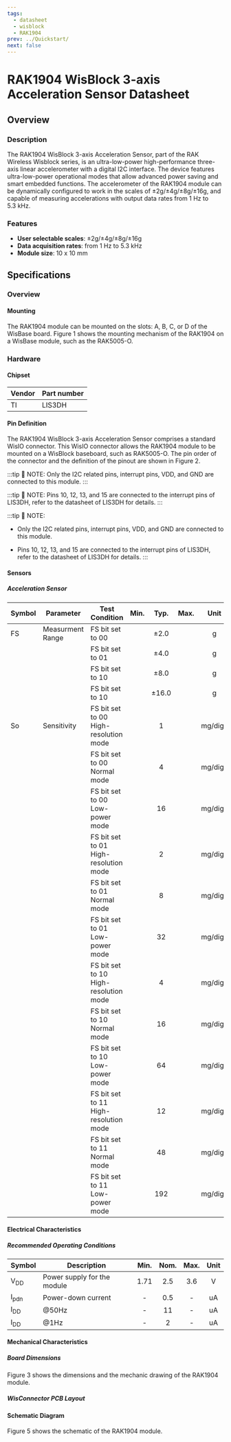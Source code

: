 ```yaml
---
tags:
  - datasheet
  - wisblock
  - RAK1904
prev: ../Quickstart/
next: false
---
```


# RAK1904 WisBlock 3-axis Acceleration Sensor Datasheet

## Overview

### Description

The RAK1904 WisBlock 3-axis Acceleration Sensor, part of the RAK Wireless Wisblock series, is an ultra-low-power high-performance three-axis linear accelerometer with a digital I2C interface. The device features ultra-low-power operational modes that allow advanced power saving and smart embedded functions.
The accelerometer of the RAK1904 module can be dynamically configured to work in the scales of ±2g/±4g/±8g/±16g, and capable of measuring accelerations with output data rates from 1&nbsp;Hz to 5.3&nbsp;kHz.

### Features 
* **User selectable scales**: ±2g/±4g/±8g/±16g
* **Data acquisition rates**: from 1&nbsp;Hz to 5.3&nbsp;kHz 
* **Module size**: 10 x 10&nbsp;mm

## Specifications

### Overview
<!-- Insert Picture of Sensor with its dimensions -->

#### Mounting

The RAK1904 module can be mounted on the slots: A, B, C, or D of the WisBase board. Figure 1 shows the mounting mechanism of the RAK1904 on a WisBase module, such as the RAK5005-O.

<rk-img
  src="/assets/images/wisblock/rak1904/datasheet/RAK19xx_mounting.png"
  width="50%"
  caption="RAK1904 WisBlock Sensor Mounting"
/>

### Hardware
#### Chipset
| Vendor | Part number |
| ------ | ----------- |
| TI     | LIS3DH |

#### Pin Definition
The RAK1904 WisBlock 3-axis Acceleration Sensor comprises a standard WisIO connector. This WisIO connector allows the RAK1904 module to be mounted on a WisBlock baseboard, such as RAK5005-O. The pin order of the connector  and the definition of the pinout are shown in Figure 2. 

:::tip 📝 NOTE:
Only the I2C related pins, interrupt pins, VDD, and GND are connected to this module.
:::


<rk-img
  src="/assets/images/wisblock/rak1904/datasheet/RAK1904_pin.png"
  width="60%"
  caption="RAK1904 WisBlock Sensor Pinout Diagram"
/>

:::tip 📝 NOTE:
Pins 10, 12, 13, and 15 are connected to the interrupt pins of LIS3DH, refer to the datasheet of LIS3DH for details.
:::

:::tip 📝 NOTE:
- Only the I2C related pins, interrupt pins, VDD, and GND are connected to this module.

- Pins 10, 12, 13, and 15 are connected to the interrupt pins of LIS3DH, refer to the datasheet of LIS3DH for details.
:::

#### Sensors

##### Acceleration Sensor

| Symbol | Parameter        | Test Condition                               | Min. | Typ.  | Max. |   Unit   |
| ------ | ---------------- | -------------------------------------------- | :--: | :---: | :--: | :------: |
| FS     | Measurment Range | FS bit set to 00                             |      | ±2.0  |      |    g     |
|        |                  | FS bit set to 01                             |      | ±4.0  |      |    g     |
|        |                  | FS bit set to 10                             |      | ±8.0  |      |    g     |
|        |                  | FS bit set to 10                             |      | ±16.0 |      |    g     |
| So     | Sensitivity      | FS bit set to 00 <br /> High-resolution mode |      |   1   |      | mg/digit |
|        |                  | FS bit set to 00 <br /> Normal mode          |      |   4   |      | mg/digit |
|        |                  | FS bit set to 00 <br /> Low-power mode       |      |  16   |      | mg/digit |
|        |                  | FS bit set to 01 <br /> High-resolution mode |      |   2   |      | mg/digit |
|        |                  | FS bit set to 01 <br /> Normal mode          |      |   8   |      | mg/digit |
|        |                  | FS bit set to 01 <br /> Low-power mode       |      |  32   |      | mg/digit |
|        |                  | FS bit set to 10 <br /> High-resolution mode |      |   4   |      | mg/digit |
|        |                  | FS bit set to 10 <br /> Normal mode          |      |  16   |      | mg/digit |
|        |                  | FS bit set to 10 <br /> Low-power mode       |      |  64   |      | mg/digit |
|        |                  | FS bit set to 11 <br /> High-resolution mode |      |  12   |      | mg/digit |
|        |                  | FS bit set to 11 <br /> Normal mode          |      |  48   |      | mg/digit |
|        |                  | FS bit set to 11 <br /> Low-power mode       |      |  192  |      | mg/digit |

#### Electrical Characteristics

##### Recommended Operating Conditions

| Symbol          | Description                 | Min. | Nom. | Max. | Unit |
| --------------- | --------------------------- | :--: | :--: | :--: | :--: |
| V<sub>DD</sub>  | Power supply for the module | 1.71 | 2.5  | 3.6  |  V   |
| I<sub>pdn</sub> | Power-down current          |  -   | 0.5  |  -   |  uA  |
| I<sub>DD </sub> | @50Hz                       |  -   |  11  |  -   |  uA  |
| I<sub>DD </sub> | @1Hz                        |  -   |  2   |  -   |  uA  |

#### Mechanical Characteristics

##### Board Dimensions

Figure 3 shows the dimensions and the mechanic drawing of the RAK1904 module.

<rk-img
  src="/assets/images/wisblock/rak1904/datasheet/RAK19xx_mechanic_drawing.png"
  width="60%"
  caption="RAK1904 WisBlock Sensor Mechanic Drawing"
/>

##### WisConnector PCB Layout

<rk-img
  src="/assets/images/wisblock/rak1904/datasheet/MxxS1003K6M.png"
  width="100%"
  caption="WisConnector PCB footprint and recommendations"
/>

#### Schematic Diagram

Figure 5 shows the schematic of the RAK1904 module.

<rk-img
  src="/assets/images/wisblock/rak1904/datasheet/rak1904-schematics.png"
  width="100%"
  caption="RAK1904 WisBlock Sensor schematics"
/>
